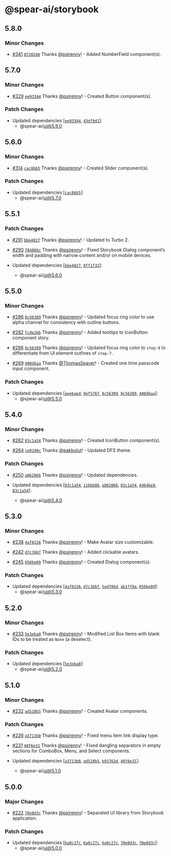 # @spear-ai/storybook

## 5.8.0

### Minor Changes

- [#341](https://github.com/spear-ai/ui/pull/341) [`8f20246`](https://github.com/spear-ai/ui/commit/8f20246145dbe09fa956bb9f46bb28aee62078a4) Thanks [@psirenny](https://github.com/psirenny)! - Added NumberField component(s).

## 5.7.0

### Minor Changes

- [#329](https://github.com/spear-ai/ui/pull/329) [`ee93344`](https://github.com/spear-ai/ui/commit/ee933449999c98f004112a92e81e09ab019d1c96) Thanks [@psirenny](https://github.com/psirenny)! - Created Button component(s).

### Patch Changes

- Updated dependencies [[`ee93344`](https://github.com/spear-ai/ui/commit/ee933449999c98f004112a92e81e09ab019d1c96), [`43df9d1`](https://github.com/spear-ai/ui/commit/43df9d10cb38db5d9a397e1a01c87edeb0cb5c77)]:
  - @spear-ai/ui@5.9.0

## 5.6.0

### Minor Changes

- [#314](https://github.com/spear-ai/ui/pull/314) [`cac8bb5`](https://github.com/spear-ai/ui/commit/cac8bb52ebea4786013e61de7227d931bdd6345e) Thanks [@psirenny](https://github.com/psirenny)! - Created Slider component(s).

### Patch Changes

- Updated dependencies [[`cac8bb5`](https://github.com/spear-ai/ui/commit/cac8bb52ebea4786013e61de7227d931bdd6345e)]:
  - @spear-ai/ui@5.7.0

## 5.5.1

### Patch Changes

- [#291](https://github.com/spear-ai/ui/pull/291) [`bbe4027`](https://github.com/spear-ai/ui/commit/bbe402704b07786fb760765af264503513583604) Thanks [@psirenny](https://github.com/psirenny)! - Updated to Turbo 2.

- [#290](https://github.com/spear-ai/ui/pull/290) [`78486bc`](https://github.com/spear-ai/ui/commit/78486bc297db04fe5b04894c4d75a29b385254fe) Thanks [@psirenny](https://github.com/psirenny)! - Fixed Storybook Dialog component’s width and padding with narrow content and/or on mobile devices.

- Updated dependencies [[`bbe4027`](https://github.com/spear-ai/ui/commit/bbe402704b07786fb760765af264503513583604), [`8ff1f32`](https://github.com/spear-ai/ui/commit/8ff1f32007350da03ee79884aeb049d38ddace94)]:
  - @spear-ai/ui@5.6.0

## 5.5.0

### Minor Changes

- [#286](https://github.com/spear-ai/ui/pull/286) [`8c56309`](https://github.com/spear-ai/ui/commit/8c5630985e2d4665aef564b793b2964762621859) Thanks [@psirenny](https://github.com/psirenny)! - Updated focus ring color to use alpha channel for consistency with outline buttons.

- [#282](https://github.com/spear-ai/ui/pull/282) [`fcde26b`](https://github.com/spear-ai/ui/commit/fcde26ba440aaf980a582fe756a5c36377ec0f40) Thanks [@psirenny](https://github.com/psirenny)! - Added tooltips to IconButton component story.

- [#286](https://github.com/spear-ai/ui/pull/286) [`8c56309`](https://github.com/spear-ai/ui/commit/8c5630985e2d4665aef564b793b2964762621859) Thanks [@psirenny](https://github.com/psirenny)! - Updated focus ring color to `step-8` to differentiate from UI element outlines of `step-7`.

- [#269](https://github.com/spear-ai/ui/pull/269) [`400dbaa`](https://github.com/spear-ai/ui/commit/400dbaae029905b06566b478112f2f7915d62c55) Thanks [@ThomasSeaver](https://github.com/ThomasSeaver)! - Created one time passcode input component.

### Patch Changes

- Updated dependencies [[`aee6aed`](https://github.com/spear-ai/ui/commit/aee6aede7a0dedd39ab11c0b0805faba2440aba2), [`9ef5767`](https://github.com/spear-ai/ui/commit/9ef5767d7a108b06396cbc70647cb67c62b3b346), [`8c56309`](https://github.com/spear-ai/ui/commit/8c5630985e2d4665aef564b793b2964762621859), [`8c56309`](https://github.com/spear-ai/ui/commit/8c5630985e2d4665aef564b793b2964762621859), [`400dbaa`](https://github.com/spear-ai/ui/commit/400dbaae029905b06566b478112f2f7915d62c55)]:
  - @spear-ai/ui@5.5.0

## 5.4.0

### Minor Changes

- [#262](https://github.com/spear-ai/ui/pull/262) [`83c1a54`](https://github.com/spear-ai/ui/commit/83c1a54445c7cb8933ad162c3e1a57fcb259247a) Thanks [@psirenny](https://github.com/psirenny)! - Created IconButton component(s).

- [#264](https://github.com/spear-ai/ui/pull/264) [`ce0180c`](https://github.com/spear-ai/ui/commit/ce0180c11bc8013ba9ad718fd53c4b32bbeff12b) Thanks [@eakbulut](https://github.com/eakbulut)! - Updated DFS theme.

### Patch Changes

- [#250](https://github.com/spear-ai/ui/pull/250) [`a062066`](https://github.com/spear-ai/ui/commit/a062066d9ee1268674b0e59b97c24049888fedfe) Thanks [@psirenny](https://github.com/psirenny)! - Updated dependencies.

- Updated dependencies [[`83c1a54`](https://github.com/spear-ai/ui/commit/83c1a54445c7cb8933ad162c3e1a57fcb259247a), [`116bb86`](https://github.com/spear-ai/ui/commit/116bb865fd76305cf22a841a45f0bc7407f8e8c9), [`a062066`](https://github.com/spear-ai/ui/commit/a062066d9ee1268674b0e59b97c24049888fedfe), [`83c1a54`](https://github.com/spear-ai/ui/commit/83c1a54445c7cb8933ad162c3e1a57fcb259247a), [`4d64be9`](https://github.com/spear-ai/ui/commit/4d64be916872f471c13680e50b2e87b1b71a0389), [`83c1a54`](https://github.com/spear-ai/ui/commit/83c1a54445c7cb8933ad162c3e1a57fcb259247a)]:
  - @spear-ai/ui@5.4.0

## 5.3.0

### Minor Changes

- [#238](https://github.com/spear-ai/ui/pull/238) [`4af8156`](https://github.com/spear-ai/ui/commit/4af81565daa8757627ac81b9db228b90b1de8a2d) Thanks [@psirenny](https://github.com/psirenny)! - Make Avatar size customizable.

- [#242](https://github.com/spear-ai/ui/pull/242) [`d7c36bf`](https://github.com/spear-ai/ui/commit/d7c36bfa68f2926196731715cb57ebc5ca84c92b) Thanks [@psirenny](https://github.com/psirenny)! - Added clickable avatars.

- [#245](https://github.com/spear-ai/ui/pull/245) [`056be09`](https://github.com/spear-ai/ui/commit/056be0999d9951c662adbd9428762984dc11f8a2) Thanks [@psirenny](https://github.com/psirenny)! - Created Dialog component(s).

### Patch Changes

- Updated dependencies [[`4af8156`](https://github.com/spear-ai/ui/commit/4af81565daa8757627ac81b9db228b90b1de8a2d), [`d7c36bf`](https://github.com/spear-ai/ui/commit/d7c36bfa68f2926196731715cb57ebc5ca84c92b), [`5edf0bd`](https://github.com/spear-ai/ui/commit/5edf0bdf0ff46bd067ac52c1f00bea5ffe0d4633), [`ab17f0a`](https://github.com/spear-ai/ui/commit/ab17f0a2e5a08c328d59505d8ab6c53bdde8e9ed), [`056be09`](https://github.com/spear-ai/ui/commit/056be0999d9951c662adbd9428762984dc11f8a2)]:
  - @spear-ai/ui@5.3.0

## 5.2.0

### Minor Changes

- [#233](https://github.com/spear-ai/ui/pull/233) [`5e3eba0`](https://github.com/spear-ai/ui/commit/5e3eba0f96b5e8a0e4f0ec682d9c395f8d7b280d) Thanks [@psirenny](https://github.com/psirenny)! - Modified List Box Items with blank IDs to be treated as `None` (a deselect).

### Patch Changes

- Updated dependencies [[`5e3eba0`](https://github.com/spear-ai/ui/commit/5e3eba0f96b5e8a0e4f0ec682d9c395f8d7b280d)]:
  - @spear-ai/ui@5.2.0

## 5.1.0

### Minor Changes

- [#232](https://github.com/spear-ai/ui/pull/232) [`ad510b5`](https://github.com/spear-ai/ui/commit/ad510b5e0fd3ddd515f08dca48a568f86cc2c92d) Thanks [@psirenny](https://github.com/psirenny)! - Created Avatar components.

### Patch Changes

- [#226](https://github.com/spear-ai/ui/pull/226) [`a3713b0`](https://github.com/spear-ai/ui/commit/a3713b0078d28264d5234d5a15d38a282be457cb) Thanks [@psirenny](https://github.com/psirenny)! - Fixed menu item link display type.

- [#231](https://github.com/spear-ai/ui/pull/231) [`48f6e31`](https://github.com/spear-ai/ui/commit/48f6e31315c525c057bd78f605357e8617938de3) Thanks [@psirenny](https://github.com/psirenny)! - Fixed dangling separators in empty sections for ComboBox, Menu, and Select components.

- Updated dependencies [[`a3713b0`](https://github.com/spear-ai/ui/commit/a3713b0078d28264d5234d5a15d38a282be457cb), [`ad510b5`](https://github.com/spear-ai/ui/commit/ad510b5e0fd3ddd515f08dca48a568f86cc2c92d), [`b93763d`](https://github.com/spear-ai/ui/commit/b93763d2aea27a454c4e9537b3777bdfa7d6dc60), [`48f6e31`](https://github.com/spear-ai/ui/commit/48f6e31315c525c057bd78f605357e8617938de3)]:
  - @spear-ai/ui@5.1.0

## 5.0.0

### Major Changes

- [#222](https://github.com/spear-ai/ui/pull/222) [`70e8d3c`](https://github.com/spear-ai/ui/commit/70e8d3cb399d40ade9cb3dbe18ca011ddd01a403) Thanks [@psirenny](https://github.com/psirenny)! - Separated UI library from Storybook application.

### Patch Changes

- Updated dependencies [[`6a0c27c`](https://github.com/spear-ai/ui/commit/6a0c27ce383b83ac833c611c459de838a8b42285), [`6a0c27c`](https://github.com/spear-ai/ui/commit/6a0c27ce383b83ac833c611c459de838a8b42285), [`6a0c27c`](https://github.com/spear-ai/ui/commit/6a0c27ce383b83ac833c611c459de838a8b42285), [`70e8d3c`](https://github.com/spear-ai/ui/commit/70e8d3cb399d40ade9cb3dbe18ca011ddd01a403), [`70e8d3c`](https://github.com/spear-ai/ui/commit/70e8d3cb399d40ade9cb3dbe18ca011ddd01a403)]:
  - @spear-ai/ui@5.0.0
